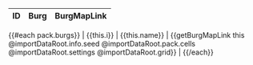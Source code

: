 | ID | Burg | BurgMapLink |
| -- | ---- | ----------- |
{{#each pack.burgs}}
| {{this.i}} | {{this.name}} | {{getBurgMapLink this @importDataRoot.info.seed @importDataRoot.pack.cells @importDataRoot.settings @importDataRoot.grid}} |
{{/each}}